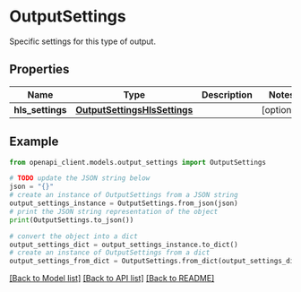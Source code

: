 # OutputSettings

Specific settings for this type of output.

## Properties

Name | Type | Description | Notes
------------ | ------------- | ------------- | -------------
**hls_settings** | [**OutputSettingsHlsSettings**](OutputSettingsHlsSettings.md) |  | [optional] 

## Example

```python
from openapi_client.models.output_settings import OutputSettings

# TODO update the JSON string below
json = "{}"
# create an instance of OutputSettings from a JSON string
output_settings_instance = OutputSettings.from_json(json)
# print the JSON string representation of the object
print(OutputSettings.to_json())

# convert the object into a dict
output_settings_dict = output_settings_instance.to_dict()
# create an instance of OutputSettings from a dict
output_settings_from_dict = OutputSettings.from_dict(output_settings_dict)
```
[[Back to Model list]](../README.md#documentation-for-models) [[Back to API list]](../README.md#documentation-for-api-endpoints) [[Back to README]](../README.md)


